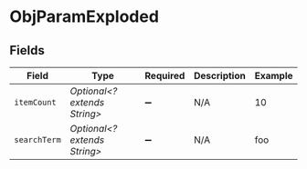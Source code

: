 # ObjParamExploded


## Fields

| Field                        | Type                         | Required                     | Description                  | Example                      |
| ---------------------------- | ---------------------------- | ---------------------------- | ---------------------------- | ---------------------------- |
| `itemCount`                  | *Optional<? extends String>* | :heavy_minus_sign:           | N/A                          | 10                           |
| `searchTerm`                 | *Optional<? extends String>* | :heavy_minus_sign:           | N/A                          | foo                          |
